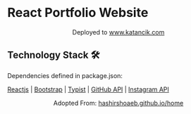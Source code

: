 <!-- PROJECT LOGO -->
<br />
<p align="center">
  <h1>React Portfolio Website</h1>
  <p align="center">
    Deployed to 
    <a href="https://katancik.com">www.katancik.com</a>
    <br />
  </p>
</p>

## Technology Stack 🛠️

Dependencies defined in package.json:

[Reactjs](https://reactjs.org/)
| [Bootstrap](https://getbootstrap.com/)
| [Typist](https://github.com/jstejada/react-typist)
| [GitHub API](https://developer.github.com/v3/repos/)
| [Instagram API](https://www.instagram.com/developer/embedding/)

  <p align="center">
    Adopted From: 
    <a href="https://hashirshoaeb.github.io/home">hashirshoaeb.github.io/home</a>
    <br />
  </p>

